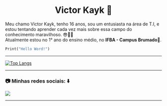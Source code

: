 <h1 align="center">Victor Kayk 🤡</h1>

<p align="left"> 
Meu chamo Victor Kayk, tenho 16 anos, sou um entusiasta na área de T.I, e estou tentando aprender cada vez mais sobre essa campo do conhecimento maravilhoso. 😎🤙🤙<br>
Atualmente estou no 1° ano do ensino médio, no <strong>IFBA - Campus Brumado</strong>🏫.
</p>

```py
Print("Hello Word!")
```
<hr>

[![Top Langs](https://github-readme-stats.vercel.app/api/top-langs/?username=VictorKayk&layout=compact&theme=dark)](https://github.com/VictorKayk/github-readme-stats)
<hr>

<h3 align="left">
  <strong>📷 Minhas redes sociais: ⬇️</strong>
</h3>

<p align="left">
  <a href="https://www.instagram.com/victorkayk77/" alt="Instagram">
  <img src="https://img.shields.io/badge/-Instagram-DF0174?style=for-the-badge&logo=instagram&logoColor=white&link=https://www.instagram.com/victorkayk77/"/></a>
</p> 
<hr>
